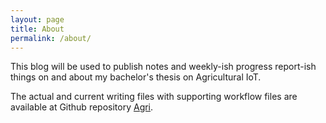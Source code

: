 ```yaml
---
layout: page
title: About
permalink: /about/
---
```

This blog will be used to publish notes and weekly-ish progress report-ish things on and about my bachelor's thesis on Agricultural IoT.

The actual and current writing files with supporting workflow files are available at Github repository [Agri](https://github.com/tpolvinen/Agri).
